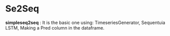 # Se2Seq
**simpleseq2seq** : It is the basic one using:
                TimeseriesGenerator,
                Sequentuia LSTM,
                Making a Pred column in the dataframe. 


